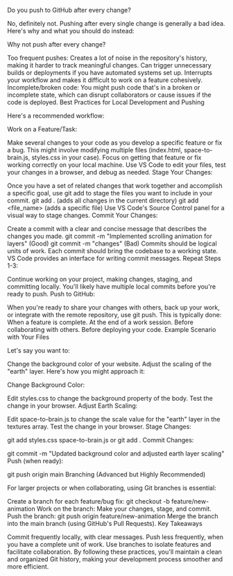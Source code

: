 Do you push to GitHub after every change?

No, definitely not. Pushing after every single change is generally a bad idea. Here's why and what you should do instead:

Why not push after every change?

Too frequent pushes:
Creates a lot of noise in the repository's history, making it harder to track meaningful changes.
Can trigger unnecessary builds or deployments if you have automated systems set up.
Interrupts your workflow and makes it difficult to work on a feature cohesively.
Incomplete/broken code:
You might push code that's in a broken or incomplete state, which can disrupt collaborators or cause issues if the code is deployed.
Best Practices for Local Development and Pushing

Here's a recommended workflow:

Work on a Feature/Task:

Make several changes to your code as you develop a specific feature or fix a bug. This might involve modifying multiple files (index.html, space-to-brain.js, styles.css in your case).
Focus on getting that feature or fix working correctly on your local machine.
Use VS Code to edit your files, test your changes in a browser, and debug as needed.
Stage Your Changes:

Once you have a set of related changes that work together and accomplish a specific goal, use git add to stage the files you want to include in your commit.
git add . (adds all changes in the current directory)
git add <file_name> (adds a specific file)
Use VS Code's Source Control panel for a visual way to stage changes.
Commit Your Changes:

Create a commit with a clear and concise message that describes the changes you made.
git commit -m "Implemented scrolling animation for layers" (Good)
git commit -m "changes" (Bad)
Commits should be logical units of work. Each commit should bring the codebase to a working state.
VS Code provides an interface for writing commit messages.
Repeat Steps 1-3:

Continue working on your project, making changes, staging, and committing locally.
You'll likely have multiple local commits before you're ready to push.
Push to GitHub:

When you're ready to share your changes with others, back up your work, or integrate with the remote repository, use git push.
This is typically done:
When a feature is complete.
At the end of a work session.
Before collaborating with others.
Before deploying your code.
Example Scenario with Your Files

Let's say you want to:

Change the background color of your website.
Adjust the scaling of the "earth" layer.
Here's how you might approach it:

Change Background Color:

Edit styles.css to change the background property of the body.
Test the change in your browser.
Adjust Earth Scaling:

Edit space-to-brain.js to change the scale value for the "earth" layer in the textures array.
Test the change in your browser.
Stage Changes:

git add styles.css space-to-brain.js or git add .
Commit Changes:

git commit -m "Updated background color and adjusted earth layer scaling"
Push (when ready):

git push origin main
Branching (Advanced but Highly Recommended)

For larger projects or when collaborating, using Git branches is essential:

Create a branch for each feature/bug fix:
git checkout -b feature/new-animation
Work on the branch: Make your changes, stage, and commit.
Push the branch: git push origin feature/new-animation
Merge the branch into the main branch (using GitHub's Pull Requests).
Key Takeaways

Commit frequently locally, with clear messages.
Push less frequently, when you have a complete unit of work.
Use branches to isolate features and facilitate collaboration.
By following these practices, you'll maintain a clean and organized Git history, making your development process smoother and more efficient.
